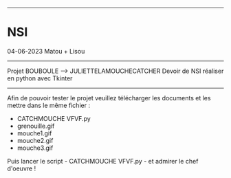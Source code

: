 *********************************************************************************************************************************************************************************
# NSI
04-06-2023
Matou + Lisou
*********************************************************************************************************************************************************************************
Projet BOUBOULE --> JULIETTELAMOUCHECATCHER
Devoir de NSI réaliser en python avec Tkinter
*********************************************************************************************************************************************************************************

Afin de pouvoir tester le projet veuillez télécharger les documents et les mettre dans le même fichier : 
- CATCHMOUCHE VFVF.py
- grenouille.gif
- mouche1.gif
- mouche2.gif
- mouche3.gif

Puis lancer le script - CATCHMOUCHE VFVF.py - et admirer le chef d'oeuvre !
